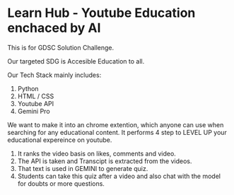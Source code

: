 # Learn Hub - Youtube Education enchaced by AI

This is for GDSC Solution Challenge.

Our targeted SDG is Accesible Education to all.

Our Tech Stack mainly includes:
  1. Python
  2. HTML / CSS
  3. Youtube API
  4. Gemini Pro

We want to make it into an chrome extention, which anyone can use when searching for any educational content.
It performs 4 step to LEVEL UP your educational expereince on youtube.

  1. It ranks the video basis on likes, comments and video.
  2. The API is taken and Transcipt is extracted from the videos.
  3. That text is used in GEMINI to generate quiz.
  4. Students can take this quiz after a video and also chat with the model for doubts or more questions. 
